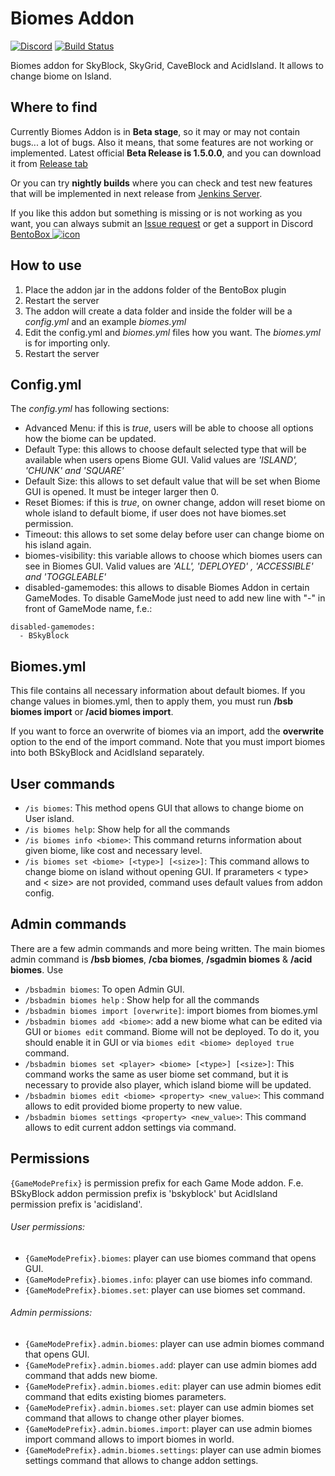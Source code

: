 # Biomes Addon
[![Discord](https://img.shields.io/discord/272499714048524288.svg?logo=discord)](https://discord.bentobox.world)
[![Build Status](https://ci.codemc.org/buildStatus/icon?job=BentoBoxWorld/Biomes)](https://ci.codemc.org/job/BentoBoxWorld/job/Biomes/)

Biomes addon for SkyBlock, SkyGrid, CaveBlock and AcidIsland. It allows to change biome on Island.

## Where to find

Currently Biomes Addon is in **Beta stage**, so it may or may not contain bugs... a lot of bugs. Also it means, that some features are not working or implemented. 
Latest official **Beta Release is 1.5.0.0**, and you can download it from [Release tab](https://github.com/BentoBoxWorld/Biomes/releases)

Or you can try **nightly builds** where you can check and test new features that will be implemented in next release from [Jenkins Server](https://ci.codemc.org/job/BentoBoxWorld/job/Biomes/lastStableBuild/).

If you like this addon but something is missing or is not working as you want, you can always submit an [Issue request](https://github.com/BentoBoxWorld/Biomes/issues) or get a support in Discord [BentoBox ![icon](https://avatars2.githubusercontent.com/u/41555324?s=15&v=4)](https://discord.gg/JgWKvR)

## How to use

1. Place the addon jar in the addons folder of the BentoBox plugin
2. Restart the server
3. The addon will create a data folder and inside the folder will be a *config.yml* and an example *biomes.yml*
4. Edit the config.yml and *biomes.yml* files how you want. The *biomes.yml* is for importing only.
5. Restart the server

## Config.yml

The *config.yml* has following sections:

* Advanced Menu: if this is *true*, users will be able to choose all options how the biome can be updated.
* Default Type: this allows to choose default selected type that will be available when users opens Biome GUI.
	Valid values are *'ISLAND', 'CHUNK' and 'SQUARE'*
* Default Size: this allows to set default value that will be set when Biome GUI is opened. It must be integer larger then 0.
* Reset Biomes:  if this is *true*, on owner change, addon will reset biome on whole island to default biome, if user does not have biomes.set permission. 
* Timeout: this allows to set some delay before user can change biome on his island again.
* biomes-visibility: this variable allows to choose which biomes users can see in Biomes GUI.
    Valid values are *'ALL', 'DEPLOYED' , 'ACCESSIBLE' and 'TOGGLEABLE'*
* disabled-gamemodes: this allows to disable Biomes Addon in certain GameModes. To disable GameMode just need to add new line with "-" in front of GameMode name, f.e.:
```
disabled-gamemodes:
  - BSkyBlock
```

## Biomes.yml

This file contains all necessary information about default biomes. 
If you change values in biomes.yml, then to apply them, you must run **/bsb biomes import** or **/acid biomes import**.

If you want to force an overwrite of biomes via an import, add the **overwrite** option to the end of the import command.
Note that you must import biomes into both BSkyBlock and AcidIsland separately.

## User commands

* `/is biomes`: This method opens GUI that allows to change biome on User island.
* `/is biomes help`: Show help for all the commands
* `/is biomes info <biome>`: This command returns information about given biome, like cost and necessary level.
* `/is biomes set <biome> [<type>] [<size>]`: This command allows to change biome on island without opening GUI. If prarameters < type> and < size> are not provided, command uses default values from addon config.

## Admin commands

There are a few admin commands and more being written. The main biomes admin command is **/bsb biomes**, **/cba biomes**, **/sgadmin biomes** & **/acid biomes**. Use 

* `/bsbadmin biomes`: To open Admin GUI. 
* `/bsbadmin biomes help` : Show help for all the commands
* `/bsbadmin biomes import [overwrite]`: import biomes from biomes.yml
* `/bsbadmin biomes add <biome>`: add a new biome what can be edited via GUI or `biomes edit` command. Biome will not be deployed. To do it, you should enable it in GUI or via `biomes edit <biome> deployed true` command.
* `/bsbadmin biomes set <player> <biome> [<type>] [<size>]`: This command works the same as user biome set command, but it is necessary to provide also player, which island biome will be updated.
* `/bsbadmin biomes edit <biome> <property> <new_value>`: This command allows to edit provided biome property to new value. 
* `/bsbadmin biomes settings <property> <new_value>`: This command allows to edit current addon settings via command. 

## Permissions

`{GameModePrefix}` is permission prefix for each Game Mode addon. F.e. BSkyBlock addon permission prefix is 'bskyblock' but AcidIsland permission prefix is 'acidisland'.

###### User permissions:
- `{GameModePrefix}.biomes`: player can use biomes command that opens GUI.
- `{GameModePrefix}.biomes.info`: player can use biomes info command.
- `{GameModePrefix}.biomes.set`: player can use biomes set command.

###### Admin permissions:
- `{GameModePrefix}.admin.biomes`: player can use admin biomes command that opens GUI.
- `{GameModePrefix}.admin.biomes.add`: player can use admin biomes add command that adds new biome.
- `{GameModePrefix}.admin.biomes.edit`: player can use admin biomes edit command that edits existing biomes parameters.
- `{GameModePrefix}.admin.biomes.set`: player can use admin biomes set command that allows to change other player biomes.
- `{GameModePrefix}.admin.biomes.import`: player can use admin biomes import command allows to import biomes in world.
- `{GameModePrefix}.admin.biomes.settings`: player can use admin biomes settings command that allows to change addon settings.
